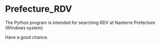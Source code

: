 # Prefecture_RDV
The Python program is intended for searching RDV at Nanterre Prefecture (Windows system)

Have a good chance.
